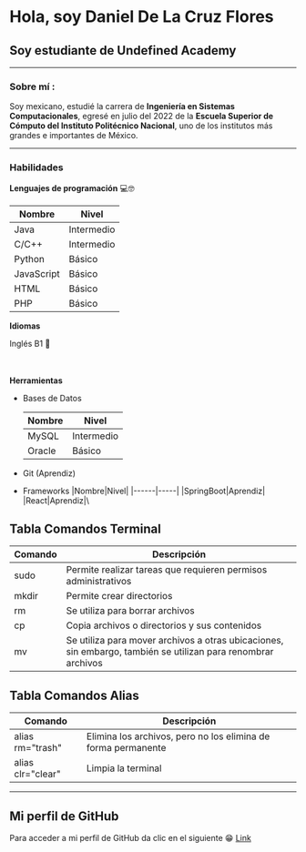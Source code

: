 # Hola, soy Daniel De La Cruz Flores
## Soy estudiante de Undefined Academy
---

### Sobre mí :
Soy mexicano, estudié la carrera de **Ingeniería en Sistemas Computacionales**, egresé en julio del 2022 de la **Escuela Superior de Cómputo del Instituto Politécnico Nacional**, uno de los institutos más grandes e importantes de México.

---




### Habilidades
**Lenguajes de programación** 💻🤓

| Nombre | Nivel |
|--------|------|
| Java   |Intermedio|
|C/C++|Intermedio|
|Python|Básico|
|JavaScript|Básico|
|HTML|Básico|
|PHP|Básico| \


  
**Idiomas**

Inglés B1 🍎

\
\
**Herramientas**

* Bases de Datos

    | Nombre | Nivel |
    |--------|-------|
    | MySQL | Intermedio |
    | Oracle | Básico |

* Git (Aprendiz)

* Frameworks
    |Nombre|Nivel|
    |------|-----|
    |SpringBoot|Aprendiz|
    |React|Aprendiz|\\

## Tabla Comandos Terminal

|Comando|Descripción|
|-------|-----------|
|sudo | Permite realizar tareas que requieren permisos administrativos|
|mkdir| Permite crear directorios |
|rm | Se utiliza para borrar archivos |
|cp| Copia archivos o directorios y sus contenidos |
|mv| Se utiliza para mover archivos a otras ubicaciones, sin embargo, también se utilizan para renombrar archivos |

## Tabla Comandos Alias

|Comando|Descripción|
|-------|-----------|
|alias rm="trash"|Elimina los archivos, pero no los elimina de forma permanente|
|alias clr="clear"|Limpia la terminal|

---

## Mi perfil de GitHub

Para acceder a mi perfil de GitHub da clic en el siguiente 😁 [Link](https://github.com/danielcrfl99)